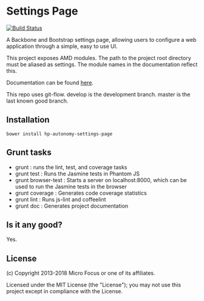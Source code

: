 # Settings Page

[![Build Status](https://travis-ci.org/microfocus-idol/settings-page.svg?branch=master)](https://travis-ci.org/microfocus-idol/settings-page)

A Backbone and Bootstrap settings page, allowing users to configure a web application through a simple, easy to use UI.

This project exposes AMD modules. The path to the project root directory must be aliased as settings. The module names
in the documentation reflect this.

Documentation can be found [here](http://microfocus-idol.github.io/settings-page).

This repo uses git-flow. develop is the development branch. master is the last known good branch.

## Installation

    bower install hp-autonomy-settings-page

## Grunt tasks
* grunt : runs the lint, test, and coverage tasks
* grunt test : Runs the Jasmine tests in Phantom JS
* grunt browser-test : Starts a server on localhost:8000, which can be used to run the Jasmine tests in the browser
* grunt coverage : Generates code coverage statistics
* grunt lint : Runs js-lint and coffeelint
* grunt doc : Generates project documentation

## Is it any good?
Yes.

## License

(c) Copyright 2013-2018 Micro Focus or one of its affiliates.

Licensed under the MIT License (the "License"); you may not use this project except in compliance with the License.
